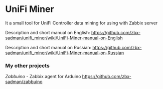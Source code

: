 # UniFi Miner

It a small tool for UniFi Controller data mining for using with Zabbix server

Description and short manual on English: <https://github.com/zbx-sadman/unifi_miner/wiki/UniFi-Miner-manual-on-English>

Description and short manual on Russian: <https://github.com/zbx-sadman/unifi_miner/wiki/UniFi-Miner-manual-on-Russian>


### My other projects
 _Zabbuino_ - Zabbix agent for Arduino https://github.com/zbx-sadman/zabbuino
